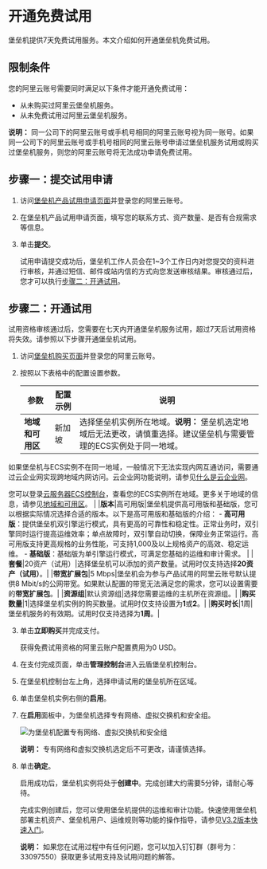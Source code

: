 # 开通免费试用

堡垒机提供7天免费试用服务。本文介绍如何开通堡垒机免费试用。

## 限制条件

您的阿里云账号需要同时满足以下条件才能开通免费试用：

-   从未购买过阿里云堡垒机服务。
-   从未免费试用过阿里云堡垒机服务。

**说明：** 同一公司下的阿里云账号或手机号相同的阿里云账号视为同一账号。如果同一公司下的阿里云账号或手机号相同的阿里云账号申请过堡垒机服务试用或购买过堡垒机服务，则您的阿里云账号将无法成功申请免费试用。

## 步骤一：提交试用申请

1.  访问[堡垒机产品试用申请页面](https://www.alibabacloud.com/campaign/bastionhost-free-trial-form)并登录您的阿里云账号。

2.  在堡垒机产品试用申请页面，填写您的联系方式、资产数量、是否有合规需求等信息。

3.  单击**提交**。

    试用申请提交成功后，堡垒机工作人员会在1~3个工作日内对您提交的资料进行审核，并通过短信、邮件或站内信的方式向您发送审核结果。审核通过后，您才可以执行[步骤二：开通试用](#section_nao_0ec_1xh)。


## 步骤二：开通试用

试用资格审核通过后，您需要在七天内开通堡垒机服务试用，超过7天后试用资格将失效。请参照以下步骤开通堡垒机试用。

1.  访问[堡垒机购买页面](https://common-buy-intl.alibabacloud.com/?&commodityCode=bastionhost_std_public_intl)并登录您的阿里云账号。

2.  按照以下表格中的配置设置参数。

    |参数|配置示例|说明|
    |--|----|--|
    |**地域和可用区**|新加坡|选择堡垒机实例所在地域。**说明：** 堡垒机选定地域后无法更改，请慎重选择。建议堡垒机与需要管理的ECS实例处于同一地域。

如果堡垒机与ECS实例不在同一地域，一般情况下无法实现内网互通访问，需要通过云企业网实现跨地域内网访问。云企业网功能说明，请参见[什么是云企业网]()。

您可以登录[云服务器ECS控制台](https://ecs.console.aliyun.com)，查看您的ECS实例所在地域。更多关于地域的信息，请参见[地域和可用区]()。 |
    |**版本**|高可用版|堡垒机提供高可用版和基础版，您可以根据实际情况选择合适的版本。以下是高可用版和基础版的介绍：    -   **高可用版**：提供堡垒机双引擎运行模式，具有更高的可靠性和稳定性。正常业务时，双引擎同时运行提高运维效率；单点故障时，双引擎自动切换，保障业务正常运行。高可用版支持更高规格的业务性能，可支持1,000及以上规格资产的高效、稳定运维。
    -   **基础版**：基础版为单引擎运行模式，可满足您基础的运维和审计需求。 |
    |**套餐**|20资产（试用）|选择堡垒机可以添加的资产数量。试用时仅支持选择**20资产（试用）**。|
    |**带宽扩展包**|5 Mbps|堡垒机会为参与产品试用的阿里云账号默认提供8 Mbit/s的公网带宽。如果默认配置的带宽无法满足您的需求，您可以设置需要的**带宽扩展包**。|
    |**资源组**|默认资源组|选择您需要运维的主机所在资源组。|
    |**购买数量**|1|选择堡垒机实例的购买数量。试用时仅支持设置为**1**或**2**。|
    |**购买时长**|1周|堡垒机服务的有效期。试用时仅支持选择为**1周**。|

3.  单击**立即购买**并完成支付。

    获得免费试用资格的阿里云账户配置费用为0 USD。

4.  在支付完成页面，单击**管理控制台**进入云盾堡垒机控制台。

5.  在堡垒机控制台左上角，选择申请试用的堡垒机所在区域。

6.  单击堡垒机实例右侧的**启用**。

7.  在**启用**面板中，为堡垒机选择专有网络、虚拟交换机和安全组。

    ![为堡垒机配置专有网络、虚拟交换机和安全组](https://static-aliyun-doc.oss-accelerate.aliyuncs.com/assets/img/zh-CN/2333825161/p247222.png)

    **说明：** 专有网络和虚拟交换机选定后不可更改，请谨慎选择。

8.  单击**确定**。

    启用成功后，堡垒机实例将处于**创建中**。完成创建大约需要5分钟，请耐心等待。

    完成实例创建后，您可以使用堡垒机提供的运维和审计功能。快速使用堡垒机部署主机资产、堡垒机用户、运维规则等功能的操作指导，请参见[V3.2版本快速入门](/intl.zh-CN/快速入门/V3.2版本/概览.md)。

    **说明：** 如果您在试用过程中有任何问题，您可以加入钉钉群（群号为：33097550）获取更多试用支持及试用问题的解答。


